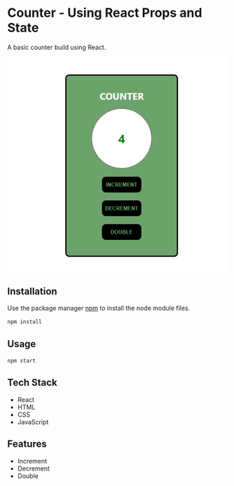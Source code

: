# Counter - Using React Props and State

A basic counter build using React.

<img src="https://github.com/Jasmine-Shaikh/Counter-ReactPropsAndState/blob/master/Counter.PNG"/>

## Installation

Use the package manager [npm](https://docs.npmjs.com/cli/v6/commands/npm-install) to install the node module files.

```bash
npm install
```

## Usage

```python
npm start
```

## Tech Stack
- React
- HTML
- CSS
- JavaScript

## Features
- Increment
- Decrement
- Double

